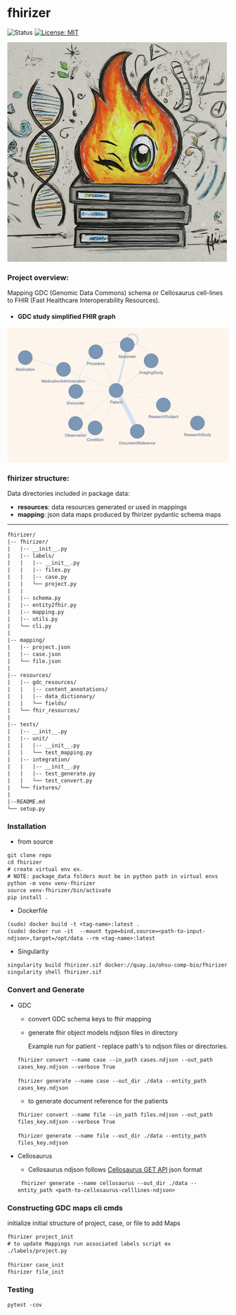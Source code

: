 # fhirizer
![Status](https://img.shields.io/badge/Status-Build%20Passing-lgreen)
[![License: MIT](https://img.shields.io/badge/License-MIT-yellow.svg)](https://opensource.org/licenses/MIT)



![mapping](./imgs/fhir_flame.png)


### Project overview: 
Mapping GDC (Genomic Data Commons) schema or Cellosaurus cell-lines to FHIR (Fast Healthcare Interoperability Resources).

- #### GDC study simplified FHIR graph 
![mapping](./imgs/gdc_tcga_study_example_fhir_graph.png)


### fhirizer structure:

Data directories included in package data:
- **resources**: data resources generated or used in mappings
- **mapping**: json data maps produced by fhirizer pydantic schema maps
****
```
fhirizer/
|-- fhirizer/
|   |-- __init__.py
|   |-- labels/
|   |   |-- __init__.py
|   |   |-- files.py
|   |   |-- case.py
|   |   └── project.py
|   |   
|   |-- schema.py
|   |-- entity2fhir.py
|   |-- mapping.py
|   |-- utils.py
|   └── cli.py
|   
|-- mapping/
|   |-- project.json
|   |-- case.json
|   └── file.json
|  
|-- resources/
|   |-- gdc_resources/
|   |   |-- content_annotations/
|   |   |-- data_dictionary/
|   |   └── fields/
|   └── fhir_resources/
| 
|-- tests/
|   |-- __init__.py
|   |-- unit/
|   |   |-- __init__.py
|   |   └── test_mapping.py
|   |-- integration/
|   |   |-- __init__.py
|   |   |-- test_generate.py
|   |   └── test_convert.py
|   └── fixtures/
|   
|--README.md
└── setup.py
```

### Installation

- from source 
```
git clone repo
cd fhirizer
# create virtual env ex. 
# NOTE: package_data folders must be in python path in virtual envs 
python -m venv venv-fhirizer
source venv-fhirizer/bin/activate
pip install . 
```

- Dockerfile

```
(sudo) docker build -t <tag-name>:latest .
(sudo) docker run -it  --mount type=bind,source=<path-to-input-ndjson>,target=/opt/data --rm <tag-name>:latest
```

- Singularity 
```
singularity build fhirizer.sif docker://quay.io/ohsu-comp-bio/fhirizer
singularity shell fhirizer.sif
```

### Convert and Generate

- GDC 
  - convert GDC schema keys to fhir mapping
  - generate fhir object models ndjson files in directory

    Example run for patient - replace path's to ndjson files or directories. 
 
  ```
  fhirizer convert --name case --in_path cases.ndjson --out_path cases_key.ndjson --verbose True
  
  fhirizer generate --name case --out_dir ./data --entity_path cases_key.ndjson
  ``` 

  - to generate document reference for the patients
  ```
  fhirizer convert --name file --in_path files.ndjson --out_path files_key.ndjson --verbose True
  
  fhirizer generate --name file --out_dir ./data --entity_path files_key.ndjson
  ``` 

- Cellosaurus 

  - Cellosaurus ndjson follows [Cellosaurus GET API](https://api.cellosaurus.org/)  json format
  ```
   fhirizer generate --name cellosaurus --out_dir ./data --entity_path <path-to-cellosaurus-celllines-ndjson>
  ```

### Constructing GDC maps cli cmds 

initialize initial structure of project, case, or file to add Maps

```
fhirizer project_init 
# to update Mappings run associated labels script ex ./labels/project.py 

fhirizer case_init 
fhirizer file_init 
```


### Testing 
```
pytest -cov 
```
